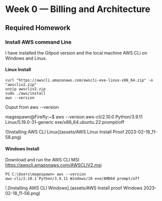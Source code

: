 # Week 0 — Billing and Architecture

## Required Homework

### Install AWS command Line

I have installed the Gitpod version and the local machine AWS CLi on Windows and Linux.

#### Linux Install

```
curl "https://awscli.amazonaws.com/awscli-exe-linux-x86_64.zip" -o "awscliv2.zip"
unzip awscliv2.zip
sudo ./aws/install
aws --version
```

Ouput from aws --version

magespawn@Firefly:~$ aws --version
aws-cli/2.10.0 Python/3.9.11 Linux/5.19.0-31-generic exe/x86_64.ubuntu.22 prompt/off

![Installing AWS CLI Linux](assets/AWS Linux Install Proof 2023-02-18_11-58.png)

#### Windows Install

Download and run the AWS CLI MSI https://awscli.amazonaws.com/AWSCLIV2.msi

```
PS C:\Users\magespawn> aws --version                                                                                    
aws-cli/2.10.1 Python/3.9.11 Windows/10 exe/AMD64 prompt/off        
```
!.[Installing AWS CLI Windows].(assets/AWS Install proof Windows 2023-02-18_11-56.png)
